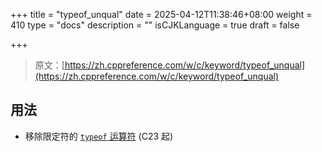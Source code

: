 +++
title = "typeof_unqual"
date = 2025-04-12T11:38:46+08:00
weight = 410
type = "docs"
description = ""
isCJKLanguage = true
draft = false

+++

> 原文：[https://zh.cppreference.com/w/c/keyword/typeof_unqual](https://zh.cppreference.com/w/c/keyword/typeof_unqual)

## 用法

- 移除限定符的 [`typeof` 运算符](https://zh.cppreference.com/w/c/language/typeof) (C23 起)
